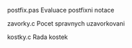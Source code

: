 postfix.pas	Evaluace postfixni notace

zavorky.c	Pocet spravnych uzavorkovani

kostky.c	Rada kostek
